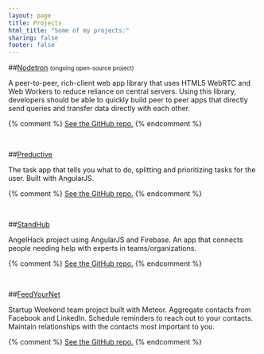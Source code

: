 ```yaml
---
layout: page
title: Projects
html_title: "Some of my projects:"
sharing: false
footer: false
---
```


##[Nodetron](http://www.nodetron.com) <i class="icon-cogs"></i> <small>(ongoing open-source project)</small>

A peer-to-peer, rich-client web app library that uses HTML5 WebRTC and Web Workers to reduce reliance on central servers. Using this library, developers should be able to quickly build peer to peer apps that directly send queries and transfer data directly with each other.

{% comment %}
[<i class="icon-github-sign"></i> See the GitHub repo.](https://github.com/bchu/nodetron)
{% endcomment %}
<div class="github-widget" data-repo="bchu/nodetron"></div>
<br>


##[Preductive](http://pred.uctive.com) <i class="icon-tasks"></i>

The task app that tells you what to do, splitting and prioritizing tasks for the user. Built with AngularJS.

{% comment %}
[<i class="icon-github-sign"></i> See the GitHub repo.](https://github.com/bchu/preductive-web)
{% endcomment %}
<div class="github-widget" data-repo="bchu/preductive-web"></div>
<br>


##[StandHub](http://www.standhub.com) <i class="icon-question-sign"></i>

AngelHack project using AngularJS and Firebase. An app that connects people needing help with experts in teams/organizations.

{% comment %}
[<i class="icon-github-sign"></i> See the GitHub repo.](https://github.com/bchu/standhub)
{% endcomment %}
<div class="github-widget" data-repo="bchu/standhub"></div>
<br>


##[FeedYourNet](http://feedyournet.meteor.com) <i class="icon-group"></i>

Startup Weekend team project built with Meteor. Aggregate contacts from Facebook and LinkedIn. Schedule reminders to reach out to your contacts. Maintain relationships with the contacts most important to you.

{% comment %}
[<i class="icon-github-sign"></i> See the GitHub repo.](https://github.com/bchu/FeedYourNetwork)
{% endcomment %}
<div class="github-widget" data-repo="bchu/FeedYourNetwork"></div>
